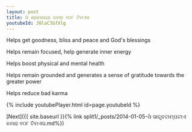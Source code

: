 ```yaml
---
layout: post
title: ଓଁ ଶ୍ରମାନାଯା ନମାହ ୧୦୮ ଟିମଏସ
youtubeId: J0laC3GfXlg
---
```

 
 
Helps get goodness, bliss and peace and God's blessings
 
Helps remain focused, help generate inner energy 
 
Helps boost physical and mental health 
 
Helps remain grounded and generates a sense of gratitude towards the greater power 
 
Helps reduce bad karma
 
 
 
 


{% include youtubePlayer.html id=page.youtubeId %}
 
[Next]({{ site.baseurl }}{% link  split1/_posts/2014-01-05-ଓଁ ସାତ୍ତ୍ବଟାମ୍ପଟାଏ ନମାହ ୧୦୮ ଟିମଏସ.md%})
 
